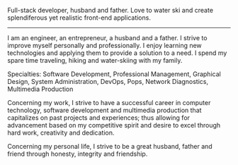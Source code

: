 Full-stack developer, husband and father. Love to water ski and create splendiferous yet realistic front-end applications.

---

I am an engineer, an entrepreneur, a husband and a father. I strive to improve myself personally and professionally. I enjoy learning new technologies and applying them to provide a solution to a need. I spend my spare time traveling, hiking and water-skiing with my family.

Specialties: Software Development, Professional Management, Graphical Design, System Administration, DevOps, Pops, Network Diagnostics, Multimedia Production

Concerning my work, I strive to have a successful career in computer technology, software development and multimedia production that capitalizes on past projects and experiences; thus allowing for advancement based on my competitive spirit and desire to excel through hard work, creativity and dedication.

Concerning my personal life, I strive to be a great husband, father and friend through honesty, integrity and friendship.
